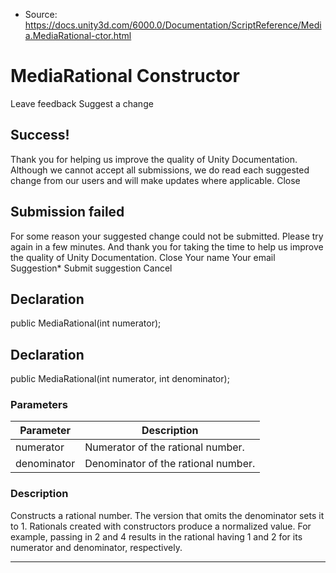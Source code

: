 * Source: https://docs.unity3d.com/6000.0/Documentation/ScriptReference/Media.MediaRational-ctor.html

# MediaRational Constructor
Leave feedback
Suggest a change
## Success!
Thank you for helping us improve the quality of Unity Documentation. Although we cannot accept all submissions, we do read each suggested change from our users and will make updates where applicable.
Close
## Submission failed
For some reason your suggested change could not be submitted. Please <a>try again</a> in a few minutes. And thank you for taking the time to help us improve the quality of Unity Documentation.
Close
Your name Your email Suggestion* Submit suggestion
Cancel
## Declaration
public MediaRational(int numerator); 
## Declaration
public MediaRational(int numerator, int denominator); 
### Parameters
Parameter | Description  
---|---  
numerator | Numerator of the rational number.  
denominator | Denominator of the rational number.  
### Description
Constructs a rational number. The version that omits the denominator sets it to 1.
Rationals created with constructors produce a normalized value. For example, passing in 2 and 4 results in the rational having 1 and 2 for its numerator and denominator, respectively.
* * *
